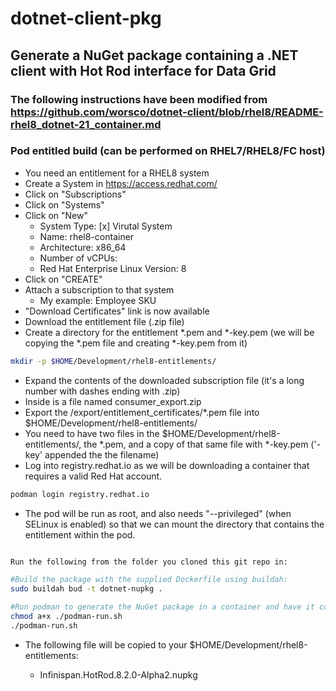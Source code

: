 # dotnet-client-pkg
## Generate a NuGet package containing a .NET client with Hot Rod interface for Data Grid

### The following instructions have been modified from https://github.com/worsco/dotnet-client/blob/rhel8/README-rhel8_dotnet-21_container.md

### Pod entitled build (can be performed on RHEL7/RHEL8/FC host)
- You need an entitlement for a RHEL8 system
- Create a System in https://access.redhat.com/
- Click on "Subscriptions"
- Click on "Systems"
- Click on "New"
  - System Type: [x] Virutal System
  - Name: rhel8-container
  - Architecture: x86_64
  - Number of vCPUs:  
  - Red Hat Enterprise Linux Version: 8
- Click on "CREATE"
- Attach a subscription to that system
  - My example: Employee SKU
- "Download Certificates" link is now available
- Download the entitlement file (.zip file)
- Create a directory for the entitlement *.pem and *-key.pem (we will be copying the *.pem file and creating *-key.pem from it)

``` sh
mkdir -p $HOME/Development/rhel8-entitlements/
```

- Expand the contents of the downloaded subscription file (it's a long number with dashes ending with .zip)
- Inside is a file named consumer_export.zip
- Export the /export/entitlement_certificates/*.pem file into $HOME/Development/rhel8-entitlements/
- You need to have two files in the $HOME/Development/rhel8-entitlements/, the *.pem, and a copy of that same file with *-key.pem ('-key' appended the the filename)
- Log into registry.redhat.io as we will be downloading a container that requires a valid Red Hat account.

``` sh
podman login registry.redhat.io
```

- The pod will be run as root, and also needs "--privileged" (when SELinux is enabled) so that we can mount the directory that contains the entitlement within the pod.

``` sh

Run the following from the folder you cloned this git repo in:

#Build the package with the supplied Dockerfile using buildah:
sudo buildah bud -t dotnet-nupkg .

#Run podman to generate the NuGet package in a container and have it copied to the $HOME/Development/rhel8-entitlements folder:
chmod a+x ./podman-run.sh
./podman-run.sh
```

- The following file will be copied to your $HOME/Development/rhel8-entitlements:

  - Infinispan.HotRod.8.2.0-Alpha2.nupkg


